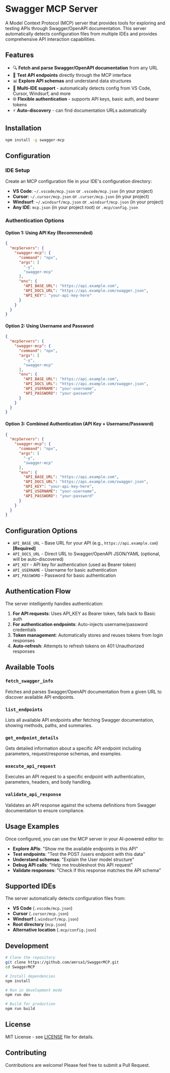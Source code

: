 # Swagger MCP Server

A Model Context Protocol (MCP) server that provides tools for exploring and testing APIs through Swagger/OpenAPI documentation. This server automatically detects configuration files from multiple IDEs and provides comprehensive API interaction capabilities.

## Features

- 🔍 **Fetch and parse Swagger/OpenAPI documentation** from any URL
- 🧪 **Test API endpoints** directly through the MCP interface  
- 📊 **Explore API schemas** and understand data structures
- 🔧 **Multi-IDE support** - automatically detects config from VS Code, Cursor, Windsurf, and more
- 🌐 **Flexible authentication** - supports API keys, basic auth, and bearer tokens
- ⚡ **Auto-discovery** - can find documentation URLs automatically

## Installation

```bash
npm install -g swagger-mcp
```

## Configuration

### IDE Setup

Create an MCP configuration file in your IDE's configuration directory:

- **VS Code**: `~/.vscode/mcp.json` or `.vscode/mcp.json` (in your project)
- **Cursor**: `~/.cursor/mcp.json` or `.cursor/mcp.json` (in your project)  
- **Windsurf**: `~/.windsurf/mcp.json` or `.windsurf/mcp.json` (in your project)
- **Any IDE**: `mcp.json` (in your project root) or `.mcp/config.json`

### Authentication Options

#### Option 1: Using API Key (Recommended)

```json
{
  "mcpServers": {
    "swagger-mcp": {
      "command": "npx",
      "args": [
        "-y",
        "swagger-mcp"
      ],
      "env": {
        "API_BASE_URL": "https://api.example.com",
        "API_DOCS_URL": "https://api.example.com/swagger.json",
        "API_KEY": "your-api-key-here"
      }
    }
  }
}
```

#### Option 2: Using Username and Password

```json
{
  "mcpServers": {
    "swagger-mcp": {
      "command": "npx",
      "args": [
        "-y", 
        "swagger-mcp"
      ],
      "env": {
        "API_BASE_URL": "https://api.example.com",
        "API_DOCS_URL": "https://api.example.com/swagger.json",
        "API_USERNAME": "your-username",
        "API_PASSWORD": "your-password"
      }
    }
  }
}
```

#### Option 3: Combined Authentication (API Key + Username/Password)

```json
{
  "mcpServers": {
    "swagger-mcp": {
      "command": "npx",
      "args": [
        "-y",
        "swagger-mcp"
      ],
      "env": {
        "API_BASE_URL": "https://api.example.com",
        "API_DOCS_URL": "https://api.example.com/swagger.json",
        "API_KEY": "your-api-key-here",
        "API_USERNAME": "your-username",
        "API_PASSWORD": "your-password"
      }
    }
  }
}
```

## Configuration Options

- `API_BASE_URL` - Base URL for your API (e.g., `https://api.example.com`) **[Required]**
- `API_DOCS_URL` - Direct URL to Swagger/OpenAPI JSON/YAML (optional, will be auto-discovered)
- `API_KEY` - API key for authentication (used as Bearer token)
- `API_USERNAME` - Username for basic authentication
- `API_PASSWORD` - Password for basic authentication

## Authentication Flow

The server intelligently handles authentication:

1. **For API requests**: Uses API_KEY as Bearer token, falls back to Basic auth
2. **For authentication endpoints**: Auto-injects username/password credentials
3. **Token management**: Automatically stores and reuses tokens from login responses
4. **Auto-refresh**: Attempts to refresh tokens on 401 Unauthorized responses

## Available Tools

### `fetch_swagger_info`
Fetches and parses Swagger/OpenAPI documentation from a given URL to discover available API endpoints.

### `list_endpoints`
Lists all available API endpoints after fetching Swagger documentation, showing methods, paths, and summaries.

### `get_endpoint_details`
Gets detailed information about a specific API endpoint including parameters, request/response schemas, and examples.

### `execute_api_request`
Executes an API request to a specific endpoint with authentication, parameters, headers, and body handling.

### `validate_api_response`
Validates an API response against the schema definitions from Swagger documentation to ensure compliance.

## Usage Examples

Once configured, you can use the MCP server in your AI-powered editor to:

- **Explore APIs**: "Show me the available endpoints in this API"
- **Test endpoints**: "Test the POST /users endpoint with this data"
- **Understand schemas**: "Explain the User model structure"
- **Debug API calls**: "Help me troubleshoot this API request"
- **Validate responses**: "Check if this response matches the API schema"

## Supported IDEs

The server automatically detects configuration files from:
- **VS Code** (`.vscode/mcp.json`)
- **Cursor** (`.cursor/mcp.json`)
- **Windsurf** (`.windsurf/mcp.json`)
- **Root directory** (`mcp.json`)
- **Alternative location** (`.mcp/config.json`)

## Development

```bash
# Clone the repository
git clone https://github.com/amrsa1/SwaggerMCP.git
cd SwaggerMCP

# Install dependencies
npm install

# Run in development mode
npm run dev

# Build for production
npm run build
```

## License

MIT License - see [LICENSE](LICENSE) file for details.

## Contributing

Contributions are welcome! Please feel free to submit a Pull Request.

